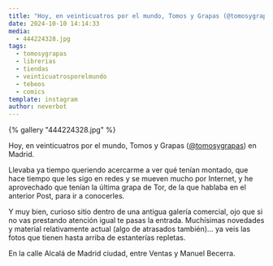 ```yaml
---
title: "Hoy, en veinticuatros por el mundo, Tomos y Grapas (@tomosygrapas) en Madrid"
date: 2024-10-10 14:14:33
media: 
  - 444224328.jpg
tags: 
  - tomosygrapas
  - librerias
  - tiendas
  - veinticuatrosporelmundo
  - tebeos
  - comics
template: instagram
author: neverbot
---
```


{% gallery "444224328.jpg" %}

Hoy, en veinticuatros por el mundo, Tomos y Grapas ([@tomosygrapas](https://instagram.com/tomosygrapas)) en Madrid.

Llevaba ya tiempo queriendo acercarme a ver qué tenían montado, que hace tiempo que les sigo en redes y se mueven mucho por Internet, y he aprovechado que tenían la última grapa de Tor, de la que hablaba en el anterior Post, para ir a conocerles.

Y muy bien, curioso sitio dentro de una antigua galería comercial, ojo que si no vas prestando atención igual te pasas la entrada. Muchísimas novedades y material relativamente actual (algo de atrasados también)… ya veis las fotos que tienen hasta arriba de estanterías repletas.

En la calle Alcalá de Madrid ciudad, entre Ventas y Manuel Becerra.


